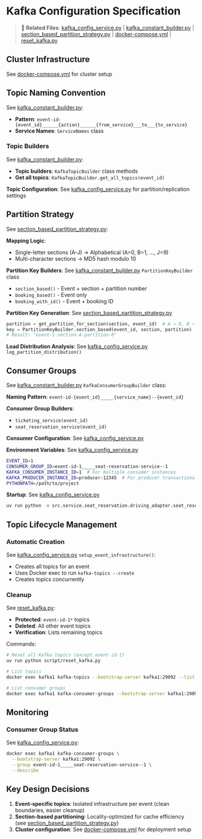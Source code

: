 # Kafka Configuration Specification

> **📁 Related Files**: [kafka_config_service.py](../src/platform/message_queue/kafka_config_service.py) | [kafka_constant_builder.py](../src/platform/message_queue/kafka_constant_builder.py) | [section_based_partition_strategy.py](../src/platform/message_queue/section_based_partition_strategy.py) | [docker-compose.yml](../docker-compose.yml) | [reset_kafka.py](../script/reset_kafka.py)

## Cluster Infrastructure

See [docker-compose.yml](../docker-compose.yml) for cluster setup

## Topic Naming Convention

See [kafka_constant_builder.py](../src/platform/message_queue/kafka_constant_builder.py):
- **Pattern**: `event-id-{event_id}______{action}______{from_service}___to___{to_service}`
- **Service Names**: `ServiceNames` class

### Topic Builders

See [kafka_constant_builder.py](../src/platform/message_queue/kafka_constant_builder.py):
- **Topic builders**: `KafkaTopicBuilder` class methods
- **Get all topics**: `KafkaTopicBuilder.get_all_topics(event_id)`

**Topic Configuration**: See [kafka_config_service.py](../src/platform/message_queue/kafka_config_service.py) for partition/replication settings

## Partition Strategy

See [section_based_partition_strategy.py](../src/platform/message_queue/section_based_partition_strategy.py):

**Mapping Logic**:
- Single-letter sections (A-J) → Alphabetical (A=0, B=1, ..., J=9)
- Multi-character sections → MD5 hash modulo 10

**Partition Key Builders**: See [kafka_constant_builder.py](../src/platform/message_queue/kafka_constant_builder.py) `PartitionKeyBuilder` class
- `section_based()` - Event + section + partition number
- `booking_based()` - Event only
- `booking_with_id()` - Event + booking ID

**Partition Key Generation**: See [section_based_partition_strategy.py](../src/platform/message_queue/section_based_partition_strategy.py)
```python
partition = get_partition_for_section(section, event_id)  # A → 0, B → 1
key = PartitionKeyBuilder.section_based(event_id, section, partition)
# Result: "event-1-section-A-partition-0"
```

**Load Distribution Analysis**: See [kafka_config_service.py](../src/platform/message_queue/kafka_config_service.py) `log_partition_distribution()`

## Consumer Groups

See [kafka_constant_builder.py](../src/platform/message_queue/kafka_constant_builder.py) `KafkaConsumerGroupBuilder` class:

**Naming Pattern**: `event-id-{event_id}_____{service_name}--{event_id}`

**Consumer Group Builders**:
- `ticketing_service(event_id)`
- `seat_reservation_service(event_id)`

**Consumer Configuration**: See [kafka_config_service.py](../src/platform/message_queue/kafka_config_service.py)

**Environment Variables**: See [kafka_config_service.py](../src/platform/message_queue/kafka_config_service.py)
```bash
EVENT_ID=1
CONSUMER_GROUP_ID=event-id-1_____seat-reservation-service--1
KAFKA_CONSUMER_INSTANCE_ID=1  # For multiple consumer instances
KAFKA_PRODUCER_INSTANCE_ID=producer-12345  # For producer transactional.id
PYTHONPATH=/path/to/project
```

**Startup**: See [kafka_config_service.py](../src/platform/message_queue/kafka_config_service.py)
```bash
uv run python -m src.service.seat_reservation.driving_adapter.seat_reservation_mq_consumer
```

## Topic Lifecycle Management

### Automatic Creation

See [kafka_config_service.py](../src/platform/message_queue/kafka_config_service.py) `setup_event_infrastructure()`:
- Creates all topics for an event
- Uses Docker exec to run `kafka-topics --create`
- Creates topics concurrently

### Cleanup

See [reset_kafka.py](../script/reset_kafka.py):
- **Protected**: `event-id-1*` topics
- **Deleted**: All other event topics
- **Verification**: Lists remaining topics

Commands:
```bash
# Reset all Kafka topics (except event-id-1)
uv run python script/reset_kafka.py

# List topics
docker exec kafka1 kafka-topics --bootstrap-server kafka1:29092 --list

# List consumer groups
docker exec kafka1 kafka-consumer-groups --bootstrap-server kafka1:29092 --list
```

## Monitoring

### Consumer Group Status

See [kafka_config_service.py](../src/platform/message_queue/kafka_config_service.py):
```bash
docker exec kafka1 kafka-consumer-groups \
  --bootstrap-server kafka1:29092 \
  --group event-id-1_____seat-reservation-service--1 \
  --describe
```

## Key Design Decisions

1. **Event-specific topics**: Isolated infrastructure per event (clean boundaries, easier cleanup)
2. **Section-based partitioning**: Locality-optimized for cache efficiency (see [section_based_partition_strategy.py](../src/platform/message_queue/section_based_partition_strategy.py))
3. **Cluster configuration**: See [docker-compose.yml](../docker-compose.yml) for deployment setup
